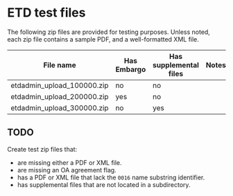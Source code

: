 # ETD test files

The following zip files are provided for testing purposes. Unless noted, each zip file contains a sample PDF, and a well-formatted XML file.

| File name                   | Has Embargo | Has supplemental files | Notes |
| --------------------------- | ------------| -----------------------|-------|
| etdadmin_upload_100000.zip  | no          | no                     |       |
| etdadmin_upload_200000.zip  | yes         | no                     |       |
| etdadmin_upload_300000.zip  | no          | yes                    |       |


## TODO

Create test zip files that:
* are missing either a PDF or XML file.
* are missing an OA agreement flag.
* has a PDF or XML file that lack the `0016` name substring identifier.
* has supplemental files that are not located in a subdirectory.